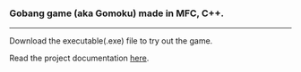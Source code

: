 ### Gobang game (aka Gomoku) made in MFC, C++.
---

Download the executable(.exe) file to try out the game.

Read the project documentation [here](https://github.com/k-SiF/Gobang/blob/main/Design_and_Implementation_of_the_Gobang_Game.pdf).
